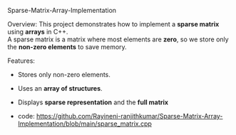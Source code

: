 Sparse-Matrix-Array-Implementation

Overview:
This project demonstrates how to implement a **sparse matrix** using **arrays** in C++.  
A sparse matrix is a matrix where most elements are **zero**, so we store only the **non-zero elements** to save memory.

Features:
- Stores only non-zero elements.
- Uses an **array of structures**.
- Displays **sparse representation** and the **full matrix**

- code: https://github.com/Rayineni-ranjithkumar/Sparse-Matrix-Array-Implementation/blob/main/sparse_matrix.cpp
  
